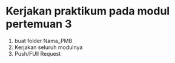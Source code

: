 # Kerjakan praktikum pada modul pertemuan 3
1. buat folder Nama_PMB
2. Kerjakan seluruh modulnya
3. Push/FUll Request
